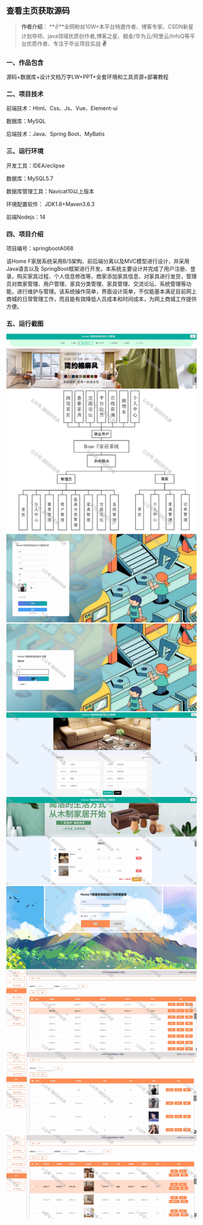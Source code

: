  
## 查看主页获取源码

> **作者介绍**： **✌**全网粉丝10W+本平台特邀作者、博客专家、CSDN新星计划导师、java领域优质创作者,博客之星、掘金/华为云/阿里云/InfoQ等平台优质作者、专注于毕业项目实战 **✌**

  

### 一、作品包含

源码+数据库+设计文档万字LW+PPT+全套环境和工具资源+部署教程

### 二、项目技术

前端技术：Html、Css、Js、Vue、Element-ui

数据库：MySQL

后端技术：Java、Spring Boot、MyBatis

  

### 三、运行环境

开发工具：IDEA/eclipse

数据库：MySQL5.7

数据库管理工具：Navicat10以上版本

环境配置软件： JDK1.8+Maven3.6.3

前端Nodejs：14

  

### 四、项目介绍
项目编号：springbootA068

该Home F家居系统采用B/S架构、前后端分离以及MVC模型进行设计，并采用Java语言以及 SpringBoot框架进行开发。本系统主要设计并完成了用户注册、登录，购买家具过程、个人信息修改等，商家添加家具信息、对家具进行发货，管理员对商家管理、用户管理、家具分类管理、家具管理、交流论坛、系统管理等功能，进行维护与管理。该系统操作简单，界面设计简单，不仅能基本满足目前网上商城的日常管理工作，而且能有效降低人员成本和时间成本，为网上商城工作提供方便。

### 五、运行截图

![2.png](./2.png)
![1.png](./1.png)
![3.png](./3.png)
![4.png](./4.png)
![5.png](./5.png)
![6.png](./6.png)
![7.png](./7.png)
![8.png](./8.png)
![9.png](./9.png)
![10.png](./10.png)

